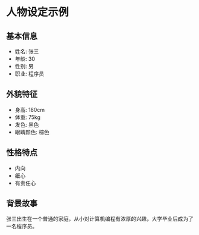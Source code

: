 # 人物设定示例

## 基本信息
- 姓名: 张三
- 年龄: 30
- 性别: 男
- 职业: 程序员

## 外貌特征
- 身高: 180cm
- 体重: 75kg
- 发色: 黑色
- 眼睛颜色: 棕色

## 性格特点
- 内向
- 细心
- 有责任心

## 背景故事
张三出生在一个普通的家庭，从小对计算机编程有浓厚的兴趣，大学毕业后成为了一名程序员。
